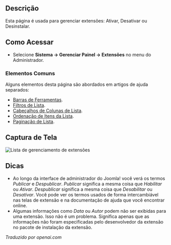 <!-- Filename: Help4.x:Extensions:_Manage  / Display title: Extensões: Gerenciar -->

## Descrição

Esta página é usada para gerenciar extensões: Ativar, Desativar ou Desinstalar.

## Como Acessar

- Selecione **Sistema → Gerenciar Painel → Extensões** no menu do Administrador.

### Elementos Comuns

Alguns elementos desta página são abordados em artigos de ajuda separados:

* [Barras de Ferramentas](jdocmanual?article=help/common-elements/toolbars).
* [Filtros de Lista](jdocmanual?article=help/common-elements/list-filters).
* [Cabeçalhos de Colunas de Lista](jdocmanual?article=help/common-elements/list-column-headers).
* [Ordenação de Itens da Lista](jdocmanual?article=help/common-elements/list-ordering).
* [Paginação de Lista](jdocmanual?article=help/common-elements/list-pagination).

## Captura de Tela

![Lista de gerenciamento de extensões](../../../ptbr/images/extensions/manage-list.png)

## Dicas

- Ao longo da interface de administrador do Joomla! você verá os termos *Publicar* e *Despublicar*. *Publicar* significa a mesma coisa que *Habilitar* ou *Ativar*. *Despublicar* significa a mesma coisa que *Desabilitar* ou *Desativar*. Você pode ver os termos usados de forma intercambiável nas telas de extensão e na documentação de ajuda que você encontrar online.
- Algumas informações como *Data* ou *Autor* podem não ser exibidas para uma extensão. Isso não é um problema. Significa apenas que as informações não foram especificadas pelo desenvolvedor da extensão no pacote de instalação da extensão.

*Traduzido por openai.com*

